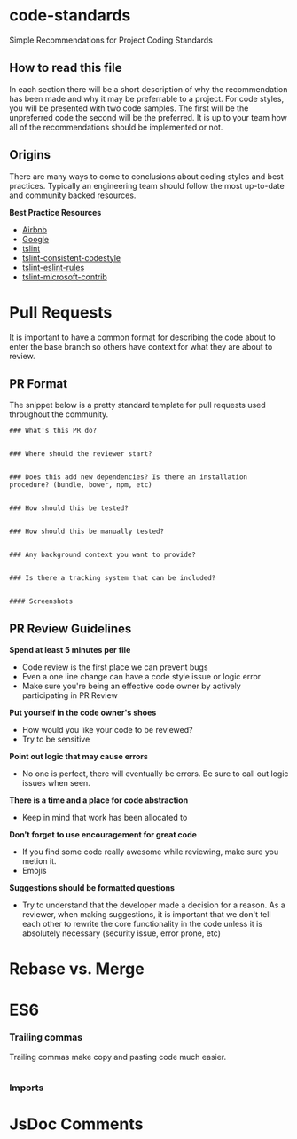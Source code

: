 # code-standards
Simple Recommendations for Project Coding Standards

## How to read this file
In each section there will be a short description of why the recommendation has been made and why it may be preferrable to a project. For code styles, you will be presented with two code samples. The first will be the unpreferred code the second will be the preferred. It is up to your team how all of the recommendations should be implemented or not. 

## Origins
There are many ways to come to conclusions about coding styles and best practices. Typically an engineering team should follow the most up-to-date and community backed resources. 

**Best Practice Resources**
- [Airbnb](https://github.com/airbnb/javascript)
- [Google](https://google.github.io/styleguide/jsguide.html)
- [tslint](https://www.npmjs.com/package/tslint)
- [tslint-consistent-codestyle](https://www.npmjs.com/package/tslint-consistent-codestyle)
- [tslint-eslint-rules](https://www.npmjs.com/package/tslint-eslint-rules)
- [tslint-microsoft-contrib](https://www.npmjs.com/package/tslint-microsoft-contrib)


# Pull Requests
It is important to have a common format for describing the code about to enter the base branch so others have context for what they are about to review.

## PR Format
The snippet below is a pretty standard template for pull requests used throughout the community. 
```
### What's this PR do?


### Where should the reviewer start?


### Does this add new dependencies? Is there an installation procedure? (bundle, bower, npm, etc)


### How should this be tested?


### How should this be manually tested?


### Any background context you want to provide?


### Is there a tracking system that can be included?


#### Screenshots
```

## PR Review Guidelines
**Spend at least 5 minutes per file**
* Code review is the first place we can prevent bugs
* Even a one line change can have a code style issue or logic error
* Make sure you're being an effective code owner by actively participating in PR Review

**Put yourself in the code owner's shoes**
* How would you like your code to be reviewed?
* Try to be sensitive

**Point out logic that may cause errors**
* No one is perfect, there will eventually be errors. Be sure to call out logic issues when seen. 

**There is a time and a place for code abstraction**
* Keep in mind that work has been allocated to 

**Don't forget to use encouragement for great code**
* If you find some code really awesome while reviewing, make sure you metion it. 
* Emojis 

**Suggestions should be formatted questions**
* Try to understand that the developer made a decision for a reason. As a reviewer, when making suggestions, it is important that we don't tell each other to rewrite the core functionality in the code unless it is absolutely necessary (security issue, error prone, etc)



# Rebase vs. Merge



# ES6

### Trailing commas
Trailing commas make copy and pasting code much easier.
```

```

### Imports


# JsDoc Comments
